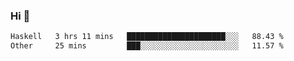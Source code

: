 ### Hi 👋

<!--START_SECTION:waka-->

```txt
Haskell   3 hrs 11 mins   ██████████████████████░░░   88.43 %
Other     25 mins         ███░░░░░░░░░░░░░░░░░░░░░░   11.57 %
```

<!--END_SECTION:waka-->
